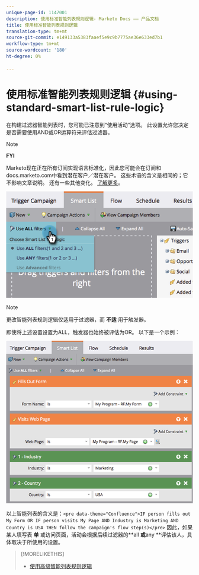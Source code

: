 ```yaml
---
unique-page-id: 1147001
description: 使用标准智能列表规则逻辑- Marketo Docs —— 产品文档
title: 使用标准智能列表规则逻辑
translation-type: tm+mt
source-git-commit: e149133a5383faaef5e9c9b7775ae36e633ed7b1
workflow-type: tm+mt
source-wordcount: '180'
ht-degree: 0%

---
```



# 使用标准智能列表规则逻辑 {#using-standard-smart-list-rule-logic}

在构建过滤器智能列表时，您可能已注意到“使用活动”选项。 此设置允许您决定是否需要使用AND或OR运算符来评估过滤器。

>[!NOTE]
>
>**FYI**
>
>Marketo现在正在所有订阅实现语言标准化，因此您可能会在订阅和docs.marketo.com中看到潜在客户／潜在客户。 这些术语的含义是相同的；它不影响文章说明。 还有一些其他变化。 [了解更多](http://docs.marketo.com/display/DOCS/Updates+to+Marketo+Terminology)。

![](assets/image2014-9-22-14-3a12-3a42.png)

>[!NOTE]
>
>更改智能列表规则逻辑仅适用于过滤器，而 **不适** 用于触发器。

即使将上述设置设置为ALL，触发器也始终被评估为OR。  以下是一个示例：

![](assets/image2014-9-22-14-3a12-3a57.png)

以上智能列表的含义是：`<pre data-theme="Confluence">IF person fills out My Form OR IF person visits My Page AND Industry is Marketing AND Country is USA THEN follow the campaign's flow step(s)</pre>` 因此，如果某人填写表 **单** 或访问页面，活动会根据后续过滤器的**all **或**any **评估该人，具体取决于所使用的设置。

>[!MORELIKETHIS]
>
>* [使用高级智能列表规则逻辑](../../../../product-docs/core-marketo-concepts/smart-lists-and-static-lists/using-smart-lists/using-advanced-smart-list-rule-logic.md)

>




